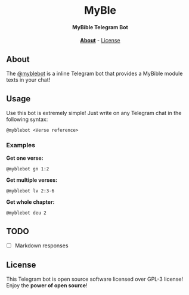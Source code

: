 <div align=center>

# MyBle

#### MyBible Telegram Bot

**[About](#about)** - [License](#license)

</div>

## About

The [@myblebot](myblebot.t.me) is a inline Telegram bot that provides a MyBible module texts in your chat!

## Usage

Use this bot is extremely simple! Just write on any Telegram chat in the following syntax:

```text
@myblebot <Verse reference>
```

### Examples

**Get one verse:**

```text
@myblebot gn 1:2
```

**Get multiple verses:**

```text
@myblebot lv 2:3-6
```

**Get whole chapter:**

```text
@myblebot deu 2
```

## TODO

- [ ] Markdown responses

## License

This Telegram bot is open source software licensed over GPL-3 license! Enjoy the **power of open source**!
